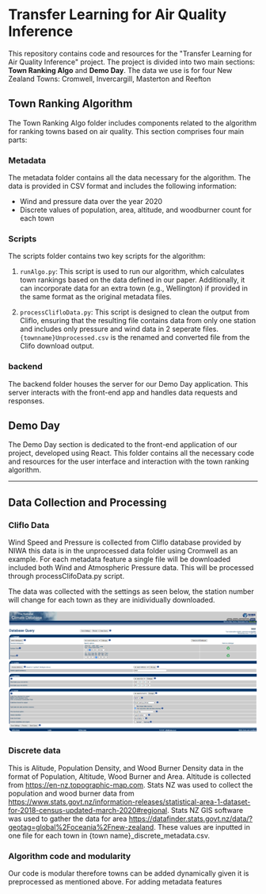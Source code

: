 # Transfer Learning for Air Quality Inference

This repository contains code and resources for the "Transfer Learning for Air Quality Inference" project. The project is divided into two main sections: **Town Ranking Algo** and **Demo Day**. The data we use is for four New Zealand Towns: Cromwell, Invercargill, Masterton and Reefton

## Town Ranking Algorithm

The Town Ranking Algo folder includes components related to the algorithm for ranking towns based on air quality. This section comprises four main parts:

### Metadata

The metadata folder contains all the data necessary for the algorithm. The data is provided in CSV format and includes the following information:
- Wind and pressure data over the year 2020
- Discrete values of population, area, altitude, and woodburner count for each town

### Scripts

The scripts folder contains two key scripts for the algorithm:

1. `runAlgo.py`: This script is used to run our algorithm, which calculates town rankings based on the data defined in our paper. Additionally, it can incorporate data for an extra town (e.g., Wellington) if provided in the same format as the original metadata files.

2. `processClifloData.py`: This script is designed to clean the output from Cliflo, ensuring that the resulting file contains data from only one station and includes only pressure and wind data in 2 seperate files.  `{townname}Unprocessed.csv` is the renamed and converted file from the Clifo download output.


### backend

The backend folder houses the server for our Demo Day application. This server interacts with the front-end app and handles data requests and responses.

## Demo Day

The Demo Day section is dedicated to the front-end application of our project, developed using React. This folder contains all the necessary code and resources for the user interface and interaction with the town ranking algorithm.

---

## Data Collection and Processing

### Cliflo Data
Wind Speed and Pressure is collected from Cliflo database provided by NIWA this data is in the unprocessed data folder using Cromwell as an example. For each metadata feature a single file will be downloaded included both Wind and Atmospheric Pressure data. This will be processed through processClifoData.py script.

The data was collected with the settings as seen below, the station number will change for each town as they are inidividually downloaded.

![Cliflo Data Collection](Images/clifloDataCollection.png)

### Discrete data
This is Alitude, Population Density, and Wood Burner Density data in the format of Population, Altitude, Wood Burner and Area. Altitude is collected from https://en-nz.topographic-map.com. Stats NZ was used to collect the population and wood burner data from https://www.stats.govt.nz/information-releases/statistical-area-1-dataset-for-2018-census-updated-march-2020#regional. Stats NZ GIS software was used to gather the data for area https://datafinder.stats.govt.nz/data/?geotag=global%2Foceania%2Fnew-zealand. These values are inputted in one file for each town in {town name}_discrete_metadata.csv.



### Algorithm code and modularity

Our code is modular therefore towns can be added dynamically given it is preprocessed as mentioned above. For adding metadata features 
